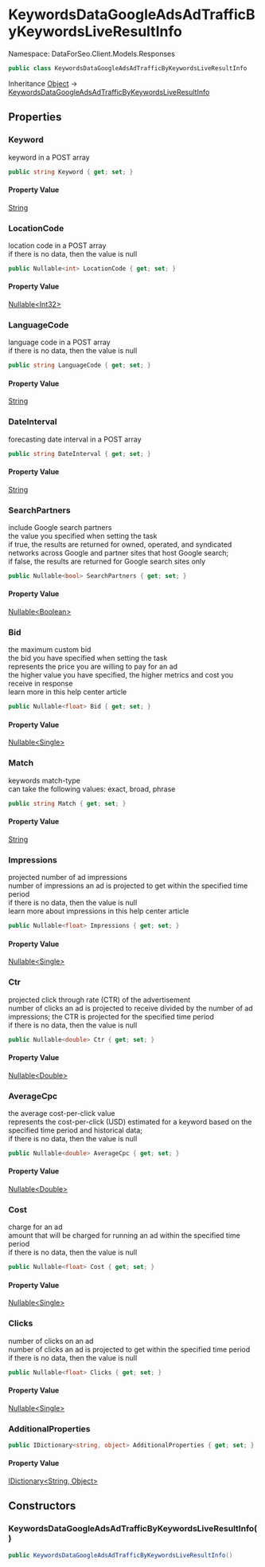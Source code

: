 # KeywordsDataGoogleAdsAdTrafficByKeywordsLiveResultInfo

Namespace: DataForSeo.Client.Models.Responses

```csharp
public class KeywordsDataGoogleAdsAdTrafficByKeywordsLiveResultInfo
```

Inheritance [Object](https://docs.microsoft.com/en-us/dotnet/api/system.object) → [KeywordsDataGoogleAdsAdTrafficByKeywordsLiveResultInfo](./dataforseo.client.models.responses.keywordsdatagoogleadsadtrafficbykeywordsliveresultinfo.md)

## Properties

### **Keyword**

keyword in a POST array

```csharp
public string Keyword { get; set; }
```

#### Property Value

[String](https://docs.microsoft.com/en-us/dotnet/api/system.string)<br>

### **LocationCode**

location code in a POST array
 <br>if there is no data, then the value is null

```csharp
public Nullable<int> LocationCode { get; set; }
```

#### Property Value

[Nullable&lt;Int32&gt;](https://docs.microsoft.com/en-us/dotnet/api/system.nullable-1)<br>

### **LanguageCode**

language code in a POST array
 <br>if there is no data, then the value is null

```csharp
public string LanguageCode { get; set; }
```

#### Property Value

[String](https://docs.microsoft.com/en-us/dotnet/api/system.string)<br>

### **DateInterval**

forecasting date interval in a POST array

```csharp
public string DateInterval { get; set; }
```

#### Property Value

[String](https://docs.microsoft.com/en-us/dotnet/api/system.string)<br>

### **SearchPartners**

include Google search partners
 <br>the value you specified when setting the task
 <br>if true, the results are returned for owned, operated, and syndicated networks across Google and partner sites that host Google search;
 <br>if false, the results are returned for Google search sites only

```csharp
public Nullable<bool> SearchPartners { get; set; }
```

#### Property Value

[Nullable&lt;Boolean&gt;](https://docs.microsoft.com/en-us/dotnet/api/system.nullable-1)<br>

### **Bid**

the maximum custom bid
 <br>the bid you have specified when setting the task
 <br>represents the price you are willing to pay for an ad
 <br>the higher value you have specified, the higher metrics and cost you receive in response
 <br>learn more in this help center article

```csharp
public Nullable<float> Bid { get; set; }
```

#### Property Value

[Nullable&lt;Single&gt;](https://docs.microsoft.com/en-us/dotnet/api/system.nullable-1)<br>

### **Match**

keywords match-type
 <br>can take the following values: exact, broad, phrase

```csharp
public string Match { get; set; }
```

#### Property Value

[String](https://docs.microsoft.com/en-us/dotnet/api/system.string)<br>

### **Impressions**

projected number of ad impressions
 <br>number of impressions an ad is projected to get within the specified time period
 <br>if there is no data, then the value is null
 <br>learn more about impressions in this help center article

```csharp
public Nullable<float> Impressions { get; set; }
```

#### Property Value

[Nullable&lt;Single&gt;](https://docs.microsoft.com/en-us/dotnet/api/system.nullable-1)<br>

### **Ctr**

projected click through rate (CTR) of the advertisement
 <br>number of clicks an ad is projected to receive divided by the number of ad impressions; the CTR is projected for the specified time period
 <br>if there is no data, then the value is null

```csharp
public Nullable<double> Ctr { get; set; }
```

#### Property Value

[Nullable&lt;Double&gt;](https://docs.microsoft.com/en-us/dotnet/api/system.nullable-1)<br>

### **AverageCpc**

the average cost-per-click value
 <br>represents the cost-per-click (USD) estimated for a keyword based on the specified time period and historical data;
 <br>if there is no data, then the value is null

```csharp
public Nullable<double> AverageCpc { get; set; }
```

#### Property Value

[Nullable&lt;Double&gt;](https://docs.microsoft.com/en-us/dotnet/api/system.nullable-1)<br>

### **Cost**

charge for an ad
 <br>amount that will be charged for running an ad within the specified time period
 <br>if there is no data, then the value is null

```csharp
public Nullable<float> Cost { get; set; }
```

#### Property Value

[Nullable&lt;Single&gt;](https://docs.microsoft.com/en-us/dotnet/api/system.nullable-1)<br>

### **Clicks**

number of clicks on an ad
 <br>number of clicks an ad is projected to get within the specified time period
 <br>if there is no data, then the value is null

```csharp
public Nullable<float> Clicks { get; set; }
```

#### Property Value

[Nullable&lt;Single&gt;](https://docs.microsoft.com/en-us/dotnet/api/system.nullable-1)<br>

### **AdditionalProperties**

```csharp
public IDictionary<string, object> AdditionalProperties { get; set; }
```

#### Property Value

[IDictionary&lt;String, Object&gt;](https://docs.microsoft.com/en-us/dotnet/api/system.collections.generic.idictionary-2)<br>

## Constructors

### **KeywordsDataGoogleAdsAdTrafficByKeywordsLiveResultInfo()**

```csharp
public KeywordsDataGoogleAdsAdTrafficByKeywordsLiveResultInfo()
```
